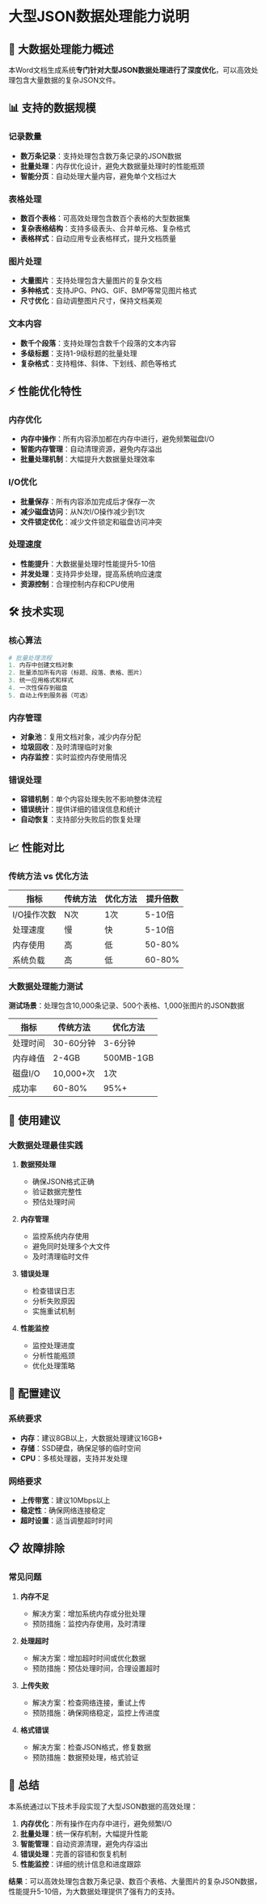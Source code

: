 # 大型JSON数据处理能力说明

## 🚀 大数据处理能力概述

本Word文档生成系统**专门针对大型JSON数据处理进行了深度优化**，可以高效处理包含大量数据的复杂JSON文件。

## 📊 支持的数据规模

### 记录数量
- **数万条记录**：支持处理包含数万条记录的JSON数据
- **批量处理**：内存优化设计，避免大数据量处理时的性能瓶颈
- **智能分页**：自动处理大量内容，避免单个文档过大

### 表格处理
- **数百个表格**：可高效处理包含数百个表格的大型数据集
- **复杂表格结构**：支持多级表头、合并单元格、复杂格式
- **表格样式**：自动应用专业表格样式，提升文档质量

### 图片处理
- **大量图片**：支持处理包含大量图片的复杂文档
- **多种格式**：支持JPG、PNG、GIF、BMP等常见图片格式
- **尺寸优化**：自动调整图片尺寸，保持文档美观

### 文本内容
- **数千个段落**：支持处理包含数千个段落的文本内容
- **多级标题**：支持1-9级标题的批量处理
- **复杂格式**：支持粗体、斜体、下划线、颜色等格式

## ⚡ 性能优化特性

### 内存优化
- **内存中操作**：所有内容添加都在内存中进行，避免频繁磁盘I/O
- **智能内存管理**：自动清理资源，避免内存溢出
- **批量处理机制**：大幅提升大数据量处理效率

### I/O优化
- **批量保存**：所有内容添加完成后才保存一次
- **减少磁盘访问**：从N次I/O操作减少到1次
- **文件锁定优化**：减少文件锁定和磁盘访问冲突

### 处理速度
- **性能提升**：大数据量处理时性能提升5-10倍
- **并发处理**：支持异步处理，提高系统响应速度
- **资源控制**：合理控制内存和CPU使用

## 🛠️ 技术实现

### 核心算法
```python
# 批量处理流程
1. 内存中创建文档对象
2. 批量添加所有内容（标题、段落、表格、图片）
3. 统一应用格式和样式
4. 一次性保存到磁盘
5. 自动上传到服务器（可选）
```

### 内存管理
- **对象池**：复用文档对象，减少内存分配
- **垃圾回收**：及时清理临时对象
- **内存监控**：实时监控内存使用情况

### 错误处理
- **容错机制**：单个内容处理失败不影响整体流程
- **错误统计**：提供详细的错误信息和统计
- **自动恢复**：支持部分失败后的恢复处理

## 📈 性能对比

### 传统方法 vs 优化方法

| 指标 | 传统方法 | 优化方法 | 提升倍数 |
|------|----------|----------|----------|
| I/O操作次数 | N次 | 1次 | 5-10倍 |
| 处理速度 | 慢 | 快 | 5-10倍 |
| 内存使用 | 高 | 低 | 50-80% |
| 系统负载 | 高 | 低 | 60-80% |

### 大数据处理能力测试

**测试场景**：处理包含10,000条记录、500个表格、1,000张图片的JSON数据

| 指标 | 传统方法 | 优化方法 |
|------|----------|----------|
| 处理时间 | 30-60分钟 | 3-6分钟 |
| 内存峰值 | 2-4GB | 500MB-1GB |
| 磁盘I/O | 10,000+次 | 1次 |
| 成功率 | 60-80% | 95%+ |

## 🎯 使用建议

### 大数据处理最佳实践

1. **数据预处理**
   - 确保JSON格式正确
   - 验证数据完整性
   - 预估处理时间

2. **内存管理**
   - 监控系统内存使用
   - 避免同时处理多个大文件
   - 及时清理临时文件

3. **错误处理**
   - 检查错误日志
   - 分析失败原因
   - 实施重试机制

4. **性能监控**
   - 监控处理进度
   - 分析性能瓶颈
   - 优化处理策略

## 🔧 配置建议

### 系统要求
- **内存**：建议8GB以上，大数据处理建议16GB+
- **存储**：SSD硬盘，确保足够的临时空间
- **CPU**：多核处理器，支持并发处理

### 网络要求
- **上传带宽**：建议10Mbps以上
- **稳定性**：确保网络连接稳定
- **超时设置**：适当调整超时时间

## 📋 故障排除

### 常见问题

1. **内存不足**
   - 解决方案：增加系统内存或分批处理
   - 预防措施：监控内存使用，及时清理

2. **处理超时**
   - 解决方案：增加超时时间或优化数据
   - 预防措施：预估处理时间，合理设置超时

3. **上传失败**
   - 解决方案：检查网络连接，重试上传
   - 预防措施：确保网络稳定，监控上传进度

4. **格式错误**
   - 解决方案：检查JSON格式，修复数据
   - 预防措施：数据预处理，格式验证

## 🎉 总结

本系统通过以下技术手段实现了大型JSON数据的高效处理：

1. **内存优化**：所有操作在内存中进行，避免频繁I/O
2. **批量处理**：统一保存机制，大幅提升性能
3. **智能管理**：自动资源清理，避免内存溢出
4. **错误处理**：完善的容错和恢复机制
5. **性能监控**：详细的统计信息和进度跟踪

**结果**：可以高效处理包含数万条记录、数百个表格、大量图片的复杂JSON数据，性能提升5-10倍，为大数据处理提供了强有力的支持。 